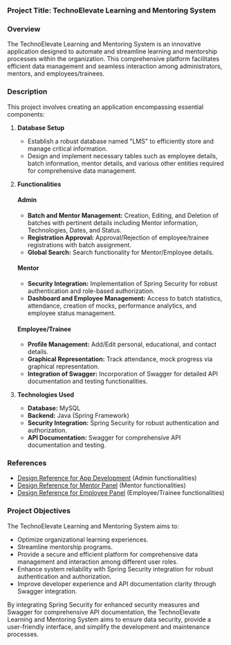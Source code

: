 
### Project Title: TechnoElevate Learning and Mentoring System

### Overview
The TechnoElevate Learning and Mentoring System is an innovative application designed to automate and streamline learning and mentorship processes within the organization. This comprehensive platform facilitates efficient data management and seamless interaction among administrators, mentors, and employees/trainees.

### Description
This project involves creating an application encompassing essential components:
1. **Database Setup**
   - Establish a robust database named "LMS" to efficiently store and manage critical information.
   - Design and implement necessary tables such as employee details, batch information, mentor details, and various other entities required for comprehensive data management.

2. **Functionalities**

   #### Admin
   - **Batch and Mentor Management:** Creation, Editing, and Deletion of batches with pertinent details including Mentor information, Technologies, Dates, and Status.
   - **Registration Approval:** Approval/Rejection of employee/trainee registrations with batch assignment.
   - **Global Search:** Search functionality for Mentor/Employee details.

   #### Mentor
   - **Security Integration:** Implementation of Spring Security for robust authentication and role-based authorization.
   - **Dashboard and Employee Management:** Access to batch statistics, attendance, creation of mocks, performance analytics, and employee status management.

   #### Employee/Trainee
   - **Profile Management:** Add/Edit personal, educational, and contact details.
   - **Graphical Representation:** Track attendance, mock progress via graphical representation.
   - **Integration of Swagger:** Incorporation of Swagger for detailed API documentation and testing functionalities.

3. **Technologies Used**
   - **Database:** MySQL
   - **Backend:** Java (Spring Framework)
   - **Security Integration:** Spring Security for robust authentication and authorization.
   - **API Documentation:** Swagger for comprehensive API documentation and testing.

### References
- [Design Reference for App Development](https://xd.adobe.com/view/d3531e20-d9d1-4509-b10c-b5a1779d4bcd-8600/) (Admin functionalities)
- [Design Reference for Mentor Panel](https://xd.adobe.com/view/7c759877-9b02-43d0-91c8-d83c4e855bea-2926/) (Mentor functionalities)
- [Design Reference for Employee Panel](https://xd.adobe.com/view/4f9575c5-4e3e-483f-9f67-a7d8d2bf0567-1ac6) (Employee/Trainee functionalities)

### Project Objectives
The TechnoElevate Learning and Mentoring System aims to:
- Optimize organizational learning experiences.
- Streamline mentorship programs.
- Provide a secure and efficient platform for comprehensive data management and interaction among different user roles.
- Enhance system reliability with Spring Security integration for robust authentication and authorization.
- Improve developer experience and API documentation clarity through Swagger integration.

By integrating Spring Security for enhanced security measures and Swagger for comprehensive API documentation, the TechnoElevate Learning and Mentoring System aims to ensure data security, provide a user-friendly interface, and simplify the development and maintenance processes.
